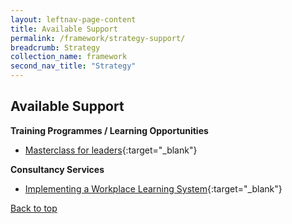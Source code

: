 ```yaml
---
layout: leftnav-page-content
title: Available Support
permalink: /framework/strategy-support/
breadcrumb: Strategy
collection_name: framework
second_nav_title: "Strategy"
---
```




## **Available Support**

**Training Programmes / Learning Opportunities**
- [Masterclass for leaders](https://www.nyp.edu.sg/lifelong-learning/national-centre-of-excellence-for-workplace-learning-nace/courses-training.html){:target="_blank"}



**Consultancy Services**

- [Implementing a Workplace Learning System](https://www.nyp.edu.sg/lifelong-learning/national-centre-of-excellence-for-workplace-learning-nace/services.html){:target="_blank"}




[Back to top](#top)
